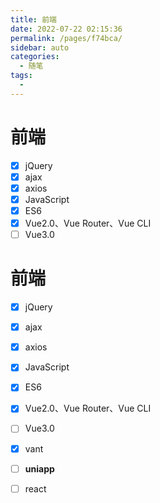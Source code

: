 ```yaml
---
title: 前端
date: 2022-07-22 02:15:36
permalink: /pages/f74bca/
sidebar: auto
categories:
  - 随笔
tags:
  - 
---
```

# 前端

 - [x] jQuery 
 - [x] ajax 
 - [x] axios  
 - [x] JavaScript
 - [x] ES6
 - [x] Vue2.0、Vue  Router、Vue CLI
 - [ ] Vue3.0
# 前端

 - [x] jQuery 
 - [x] ajax 
 - [x] axios  
 - [x] JavaScript
 - [x] ES6
 - [x] Vue2.0、Vue  Router、Vue CLI
 - [ ] Vue3.0
 - [x] vant
 - [ ] **uniapp**
 - [ ] react



